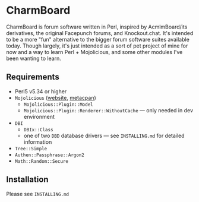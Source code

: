 # CharmBoard

CharmBoard is forum software written in Perl, inspired by AcmlmBoard/its derivatives, the original Facepunch forums, and Knockout.chat. It's intended to be a more "fun" alternative to the bigger forum software suites available today. Though largely, it's just intended as a sort of pet project of mine for now and a way to learn Perl + Mojolicious, and some other modules I've been wanting to learn.

## Requirements

- Perl5 v5.34 or higher
- `Mojolicious` ([website](https://www.mojolicious.org/), [metacpan](https://metacpan.org/pod/Mojolicious))
  - `Mojolicious::Plugin::Model`
  - `Mojolicious::Plugin::Renderer::WithoutCache` — only needed in dev environment
- `DBI`
  - `DBIx::Class`
  - one of two `DBD` database drivers — see `INSTALLING.md` for detailed information
- `Tree::Simple`
- `Authen::Passphrase::Argon2`
- `Math::Random::Secure`

## Installation

Please see `INSTALLING.md`
